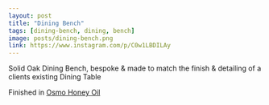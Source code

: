```yaml
---
layout: post
title: "Dining Bench"
tags: [dining-bench, dining, bench]
image: posts/dining-bench.png
link: https://www.instagram.com/p/C0w1LBDILAy
---
```


Solid Oak Dining Bench, bespoke & made to match the finish & detailing of a clients existing Dining Table

Finished in [Osmo Honey Oil](https://osmouk.com/product/polyx-oil-tints/)
